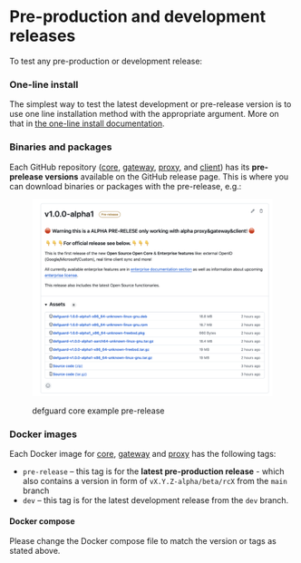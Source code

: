 # Pre-production and development releases

To test any pre-production or development release:

### One-line install

The simplest way to test the latest development or pre-release version is to use one line installation method with the appropriate argument. More on that in [the one-line install documentation](../../features/setting-up-your-instance/one-line-install.md).

### Binaries and packages

Each GitHub repository ([core](https://github.com/DefGuard/defguard/releases), [gateway](https://github.com/DefGuard/gateway/releases), [proxy](https://github.com/DefGuard/proxy/releases), and [client](https://github.com/DefGuard/client/releases)) has its **pre-prelease versions** available on the GitHub release page. This is where you can download binaries or packages with the pre-release, e.g.:

<figure><img src="../../.gitbook/assets/Screenshot 2024-10-18 at 14.51.11.png" alt=""><figcaption><p>defguard core example pre-release</p></figcaption></figure>

### Docker images

Each Docker image for [core](https://github.com/DefGuard/defguard/pkgs/container/defguard), [gateway](https://github.com/DefGuard/gateway/pkgs/container/gateway) and [proxy](https://github.com/DefGuard/proxy/pkgs/container/defguard-proxy) has the following tags:

* `pre-release` – this tag is for the **latest pre-production release** - which also contains a version in form of `vX.Y.Z-alpha/beta/rcX` from the `main` branch
* `dev` – this tag is for the latest development release from the `dev` branch.

#### Docker compose

Please change the Docker compose file to match the version or tags as stated above.





